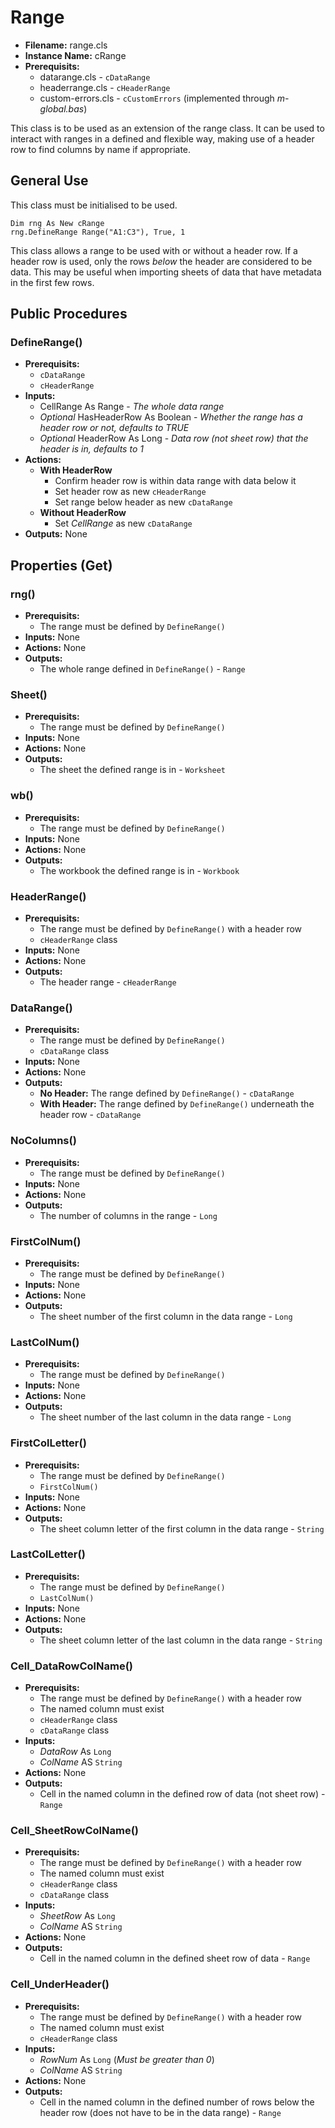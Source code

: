 # Range

- **Filename:** range.cls
- **Instance Name:** cRange
- **Prerequisits:**
    - datarange.cls - `cDataRange`
    - headerrange.cls - `cHeaderRange`
    - custom-errors.cls - `cCustomErrors` (implemented through *m-global.bas*)

This class is to be used as an extension of the range class. It can be used to interact with ranges in a defined and flexible way, making use of a header row to find columns by name if appropriate.

## General Use
This class must be initialised to be used.

``` VB
Dim rng As New cRange
rng.DefineRange Range("A1:C3"), True, 1
```

This class allows a range to be used with or without a header row. If a header row is used, only the rows *below* the header are considered to be data. This may be useful when importing sheets of data that have metadata in the first few rows.

## Public Procedures

### DefineRange()
- **Prerequisits:**
    - `cDataRange`
    - `cHeaderRange`
- **Inputs:**
    - CellRange As Range - *The whole data range*
    - *Optional* HasHeaderRow As Boolean - *Whether the range has a header row or not, defaults to TRUE*
    - *Optional* HeaderRow As Long - *Data row (not sheet row) that the header is in, defaults to 1*
- **Actions:**
    - **With HeaderRow**
        - Confirm header row is within data range with data below it
        - Set header row as new `cHeaderRange`
        - Set range below header as new `cDataRange`
    - **Without HeaderRow**
        - Set *CellRange* as new `cDataRange`
- **Outputs:** None

## Properties (Get)

### rng()
- **Prerequisits:**
    - The range must be defined by `DefineRange()`
- **Inputs:** None
- **Actions:** None
- **Outputs:**
    - The whole range defined in `DefineRange()` - `Range`

### Sheet()
- **Prerequisits:**
    - The range must be defined by `DefineRange()`
- **Inputs:** None
- **Actions:** None
- **Outputs:**
    - The sheet the defined range is in - `Worksheet`

### wb()
- **Prerequisits:**
    - The range must be defined by `DefineRange()`
- **Inputs:** None
- **Actions:** None
- **Outputs:**
    - The workbook the defined range is in - `Workbook`

### HeaderRange()
- **Prerequisits:**
    - The range must be defined by `DefineRange()` with a header row
    - `cHeaderRange` class
- **Inputs:** None
- **Actions:** None
- **Outputs:**
    - The header range - `cHeaderRange`

### DataRange()
- **Prerequisits:**
    - The range must be defined by `DefineRange()`
    - `cDataRange` class
- **Inputs:** None
- **Actions:** None
- **Outputs:**
    - **No Header:** The range defined by `DefineRange()` - `cDataRange`
    - **With Header:** The range defined by `DefineRange()` underneath the header row - `cDataRange`

### NoColumns()
- **Prerequisits:**
    - The range must be defined by `DefineRange()`
- **Inputs:** None
- **Actions:** None
- **Outputs:**
    - The number of columns in the range - `Long`

### FirstColNum()
- **Prerequisits:**
    - The range must be defined by `DefineRange()`
- **Inputs:** None
- **Actions:** None
- **Outputs:**
    - The sheet number of the first column in the data range - `Long`

### LastColNum()
- **Prerequisits:**
    - The range must be defined by `DefineRange()`
- **Inputs:** None
- **Actions:** None
- **Outputs:**
    - The sheet number of the last column in the data range - `Long`

### FirstColLetter()
- **Prerequisits:**
    - The range must be defined by `DefineRange()`
    - `FirstColNum()`
- **Inputs:** None
- **Actions:** None
- **Outputs:**
    - The sheet column letter of the first column in the data range - `String`

### LastColLetter()
- **Prerequisits:**
    - The range must be defined by `DefineRange()`
    - `LastColNum()`
- **Inputs:** None
- **Actions:** None
- **Outputs:**
    - The sheet column letter of the last column in the data range - `String`

### Cell_DataRowColName()
- **Prerequisits:**
    - The range must be defined by `DefineRange()` with a header row
    - The named column must exist
    - `cHeaderRange` class
    - `cDataRange` class
- **Inputs:**
    - *DataRow* As `Long`
    - *ColName* AS `String`
- **Actions:** None
- **Outputs:**
    - Cell in the named column in the defined row of data (not sheet row) - `Range`

### Cell_SheetRowColName()
- **Prerequisits:**
    - The range must be defined by `DefineRange()` with a header row
    - The named column must exist
    - `cHeaderRange` class
    - `cDataRange` class
- **Inputs:**
    - *SheetRow* As `Long`
    - *ColName* AS `String`
- **Actions:** None
- **Outputs:**
    - Cell in the named column in the defined sheet row of data - `Range`

### Cell_UnderHeader()
- **Prerequisits:**
    - The range must be defined by `DefineRange()` with a header row
    - The named column must exist
    - `cHeaderRange` class
- **Inputs:**
    - *RowNum* As `Long` (*Must be greater than 0*)
    - *ColName* AS `String`
- **Actions:** None
- **Outputs:**
    - Cell in the named column in the defined number of rows below the header row (does not have to be in the data range) - `Range`

